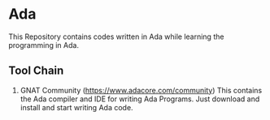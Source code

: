 # Ada 

This Repository contains codes written in Ada while learning the programming in Ada.

## Tool Chain
1. GNAT Community (https://www.adacore.com/community)
   This contains the Ada compiler and IDE for writing Ada Programs. Just download and install and start writing Ada code.